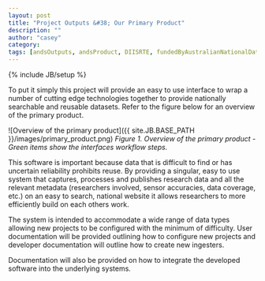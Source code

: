 ```yaml
---
layout: post
title: "Project Outputs &#38; Our Primary Product"
description: ""
author: "casey"
category: 
tags: [andsOutputs, andsProduct, DIISRTE, fundedByAustralianNationalDataService, andsApps, DC24, richDataCapture]
---
```

{% include JB/setup %}

To put it simply this project will provide an easy to use interface to wrap a number of cutting edge technologies together to provide nationally searchable and reusable datasets.  Refer to the figure below for an overview of the primary product.

![Overview of the primary product]({{ site.JB.BASE_PATH }}/images/primary_product.png)
*Figure 1.  Overview of the primary product - Green items show the interfaces workflow steps.*


This software is important because data that is difficult to find or has uncertain reliability prohibits reuse.  By providing a singular, easy to use system that captures, processes and publishes research data and all the relevant metadata (researchers involved, sensor accuracies, data coverage, etc.) on an easy to search, national website it allows researchers to more efficiently build on each others work.

The system is intended to accommodate a wide range of data types allowing new projects to be configured with the minimum of difficulty.  User documentation will be provided outlining how to configure new projects and developer documentation will outline how to create new ingesters.

Documentation will also be provided on how to integrate the developed software into the underlying systems.

